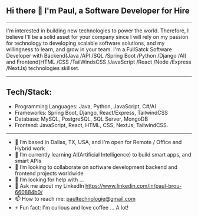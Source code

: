 ## Hi there 👋 I'm Paul, a Software Developer for Hire
-----
I'm interested in building new technologies to power the world. 
Therefore, I believe I'll be a solid asset for your company since I will rely on my passion for technology to developing scalable software solutions, and my willingness to learn, and grow in your team. 
I'm a FullSatck Software Developer with Backend(Java /API /SQL /Spring Boot /Python /Django /AI) and Frontend(HTML /CSS /TailWindsCSS /JavaScript /React /Node /Express /NextJs) technologies skillset.

----
Tech/Stack:
----
  - Programming Languages: Java, Python, JavaScript, C#/AI
  - Frameworks: Spring Boot, Django, React/Express, TailwindCSS
  - Database: MySQL, PostgreSQL, SQL Server, MongoDB
  - Frontend: JavaScript, React, HTML, CSS, NextJs, TailwindCSS.


-----
- 🔭 I’m based in Dallas, TX, USA, and I'm open for Remote / Office and Hybrid work
- 🌱 I’m currently learning AI(Artificial Intelligence) to build smart apps, and smart APIs
- 👯 I’m looking to collaborate on software development backend and frontend projects worldwide
- 🤔 I’m looking for help with ...
- 💬 Ask me about my LinkedIn https://www.linkedin.com/in/paul-brou-660884b0/
- 📫 How to reach me: paultechnologie@gmail.com
- ⚡ Fun fact: I'm curious and love coffee ... A lot!
